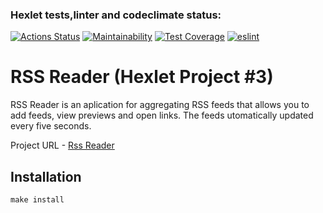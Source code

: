 ### Hexlet tests,linter and codeclimate status: 
[![Actions Status](https://github.com/steshkof/frontend-project-lvl3/workflows/hexlet-check/badge.svg)](https://github.com/steshkof/frontend-project-lvl3/actions) [![Maintainability](https://api.codeclimate.com/v1/badges/caf1641a56f65370030b/maintainability)](https://codeclimate.com/github/steshkof/frontend-project-lvl3/maintainability) [![Test Coverage](https://api.codeclimate.com/v1/badges/caf1641a56f65370030b/test_coverage)](https://codeclimate.com/github/steshkof/frontend-project-lvl3/test_coverage) [![eslint](https://github.com/steshkof/frontend-project-lvl3/actions/workflows/eslint.yml/badge.svg?event=push)](https://github.com/steshkof/frontend-project-lvl3/actions/workflows/eslint.yml) 

# RSS Reader (Hexlet Project #3)

RSS Reader is an aplication for aggregating RSS feeds that allows you to add feeds, view previews and open links. The feeds utomatically updated every five seconds.

Project URL - <a href="https://frontend-project-lvl3-navy-seven.vercel.app/" target="_blank">Rss Reader</a>

## Installation

```
make install
```


